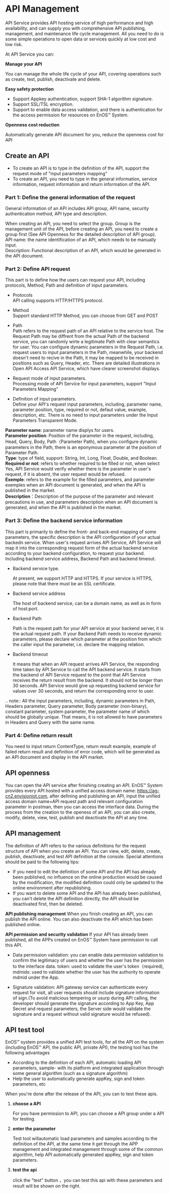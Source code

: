 # API Management

API Service provides API hosting service of high performance and high availability, and can supply you with comprehensive API publishing, management, and maintenance life cycle management. All you need to do is some simple operations to open data or services quickly at low cost and low risk.

At API Service you can:

**Manage your API**

You can manage the whole life cycle of your API, covering operations such as create, test, publish, deactivate and delete.

**Easy safety protection**

- Support Appkey authentication, support SHA-1 algorithm signature.
- Support SSL/TSL encryption.
- Support to enable data access validation, and there is authentication for the access permission for resources on EnOS™ System.


**Openness cost reduction**

Automatically generate API document for you, reduce the openness cost for API

## Create an API

- To create an API is to type in the definition of the API, support the request mode of "input parameters mapping"
- To create an API, you need to type in the general information, service information, request information and return information of the API.

### Part 1: Define the general information of the request

General information of an API includes API group, API name, security authentication method, API type and description.

When creating an API, you need to select the group. Group is the management unit of the API, before creating an API, you need to create a group first (See API Openness for the detailed description of API group).  
API name: the name identification of an API, which needs to be manually input.  
Description: Functional description of an API, which would be   generated in the API document.

### Part 2: Define API request

This part is to define how the users can request your API, including protocols, Method, Path and definition of input parameters.

- Protocols  
  API calling supports HTTP/HTTPS protocol.

- Method  
  Support standard HTTP Method, you can choose from GET and POST

- Path  
  Path refers to the request path of an API relative to the service host. The Request Path may be diffrent from the actual Path of the backend service, you can randomly wirte a legitimate Path with clear semantics for user. You can configure dynamic parameters in the Request Path, i.e. request users to input parameters in the Path, meanwhile, your backend doesn't need to recive in the Path, it may be mapped to be received in positions such as Query, Header, etc. There are detailed illustrations in Open API Access API Service, which have clearer screenshot displays.

- Request mode of input parameters.  
  Processing mode of API Service for input parameters, support "Input Parameters Mapping"

- Definition of input parameters.  
  Define your API's request input parameters, including, parameter name, parameter position, type, required or not, defaut value, example, description, etc. There is no need to input parameters under the Input Parameters Transparent Mode.

**Parameter name**: parameter name displys for users.  
**Parameter position**: Position of the parameter in the request, including, Head, Query, Body, Path（Parameter Path), when you configure dynamic parameters in the Path, there is an eponymous parameter at the position of Parameter Path.  
**Type**: type of field, support: String, Int, Long, Float, Double, and Boolean.  
**Required or not**: refers to whether required to be filled or not, when select Yes, API Service would verify whether there is the parameter in user's request, if it is absent, the user request would be refused.  
**Exemple**: refers to the example for the filled parameters, and parameter exemples when an API document is generated, and when the API is published in the market.     
**Description**：Description of the purpose of the parameter and relevant precautions in use, and parameters description when an API document is generated, and when the API is published in the market.

### Part 3: Define the backend service information

This part is primarily to define the front- and back-end mapping of some parameters, the specific description is the API configuration of your actual backedn service. When user's request arrives API Service, API Service will map it into the corresponding request form of the actual backend service according to your backend configuration, to request your backend. Including backend service address, Backend Path and backend timeout.

- Backend service type.  

  At present, we support HTTP and HTTPS. If your service is HTTPS, please note that there must be an SSL certificate.

- Backend service address  

  The host of backend service, can be a domain name, as well as in form of host:port.

- Backend Path  

  Path is the request path for your API service at your backend server, it is the actual request path. If your Backend Path needs to receive dynamic parameters, please declare which parameter at the position from which the caller input the parameter, i.e. declare the mapping relation.

- Backend timeout  

  It means that when an API request arrives API Service, the responding time taken by API Service to call the API backend service. It starts from the backend of API Service request to the point that API Service receives the return result from the backend. It should not be longer than 30 seconds. API Service would give up requesting backend service for values over 30 seconds, and return the corresponding error to user.

.. note:: All the input parameters, including, dynamic parameters in Path, Headers parameter, Query parameter, Body parameter (non-binary), constant parameter, system parameter, the parameter name of which should be globally unique. That means, it is not allowed to have parameters in Headers and Query with the same name.

### Part 4: Define return result

You need to input return ContentType, return result example, example of failed return result and definition of error code, which will be generated as an API document and display in the API market.

## API openness

You can open the API service after finishing creating an API. EnOS™ System provides every API hosted with a unified access domain name: https://ag-cn2.envisioniot.com, after defining and publishing an API, input the unified access domain name+API request path and  relevant configuration parameter in postman, then you can access the interface data.
During the process from the creation to the openess of an API, you can also create, modify, delete, view, test, publish and deactivate the API at any time.

## API management

The definition of API refers to the various definitions for the request structure of API when you create an API. You can view, edit, delete, create, publish, deactivate, and test API definition at the console. Special attentions should be paid to the following tips:

- If you need to edit the definition of some API and the API has already been published, no influence on the online production would be caused by the modification, the modified definition could only be updated to the online environment after republishing.
- If you want to delete some API and the API has already been published, you can't delete the API definition directly, the API should be deactivated first, then be deleted.

**API publishing management**
When you finish creating an API, you can publish the API online. You can also deactivate the API which has been published online.

**API permission and security validation**
If your API has already been published, all the APPs created on EnOS™ System have permission to call this API.

- Data permission validation: you can enable data permission validation to confirm the legitimacy of users and whether the user has the permission to the interface data. token: used to validate the user's token（required), mdmids: used to validate whether the user has the authority to operate mdmid under the App.

- Signature validation: API gateway service can authenticate every request for visit, all user requests should include signature information of sign.(To avoid malicious tempering or usurp during API calling, the developer should generate the signature according to App Key, App Secret and request parameters, the Server side would validate the signature and a request without valid signature would be refused).


## API test tool

EnOS™  system provides a unified API test tools, for all the API on the system (including EnOS™ API, the public API, private API), the testing tool has the following advantages

- According to the definition of each API, automatic loading API parameters, sample- with its platform and integrated application through some general algorithm (such as a signature algorithm)
- Help the user to automatically generate appKey, sign and token parameters, etc

When you're done after the release of the API, you can to test these apis.

1. **choose a API**  

   For you have permission to API, you can choose a API group under a API for testing.

2. **enter the parameter**  

   Test tool willautomatic load parameters and samples  according to the definition of the API, at the same time it get through the APP management and integrated management through some of the common algorithm, help API automatically generated appKey, sign and token parameters.
   
3. **test the api**  

   click the "test" button ，you can test this api with these parameters and result will be shown on the right.
